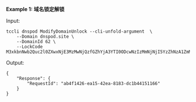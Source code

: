 **Example 1: 域名锁定解锁**

 

Input: 

```
tccli dnspod ModifyDomainUnlock --cli-unfold-argument  \
    --Domain dnspod.site \
    --DomainId 62 \
    --LockCode M3xkbnNwb2Quc2l0ZXwxNjE3MzMwNjQzfGZhYjA3YTI0ODcwNzIzMmNjNjI5YzZhNzA1ZmMxOGY1
```

Output: 
```
{
    "Response": {
        "RequestId": "ab4f1426-ea15-42ea-8183-dc1b44151166"
    }
}
```

